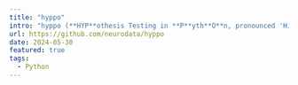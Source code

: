 ```yaml
---
title: "hyppo"
intro: "hyppo (**HYP**othesis Testing in **P**yth**O**n, pronounced 'Hippo') is an open-source software package for multivariate hypothesis testing, closing the gap with R."
url: https://github.com/neurodata/hyppo
date: 2024-05-30
featured: true
tags:
  - Python
---
```

